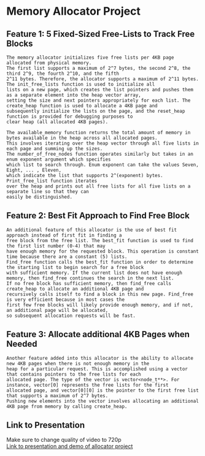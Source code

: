 # Memory Allocator Project

## Feature 1: 5 Fixed-Sized Free-Lists to Track Free Blocks
    The memory allocator initializes five free lists per 4KB page allocated from physical memory.
    The first list supports a maximum of 2^7 bytes, the second 2^8, the third 2^9, the fourth 2^10, and the fifth
    2^11 bytes. Therefore, the allocator supports a maximum of 2^11 bytes. The init_free_lists function is used to initialize all
    lists on a new page, which creates the list pointers and pushes them as a separate element into the heap vector array, 
    setting the size and next pointers appropriately for each list. The create_heap function is used to allocate a 4KB page and
    subsequently initialize the lists on the page, and the reset_heap function is provided for debugging purposes to 
    clear heap (all allocated 4KB pages).

    The available_memory function returns the total amount of memory in bytes available in the heap across all allocated pages. 
    This involves iterating over the heap vector through all five lists in each page and summing up the sizes. 
    The number_of_free_nodes function operates similarly but takes in an enum exponent argument which specifies 
    which list to search through. Enum exponent can take the values Seven, Eight, ... , Eleven, 
    which indicate the list that supports 2^(exponent) bytes. Print_free_list function iterates 
    over the heap and prints out all free lists for all five lists on a separate line so that they can 
    easily be distinguished.

## Feature 2: Best Fit Approach to Find Free Block
    An additional feature of this allocator is the use of best fit approach instead of first fit in finding a 
    free block from the free list. The best_fit function is used to find the first list number (0-4) that may 
    have enough memory for the requested block. This operation is constant time because there are a constant (5) lists. 
    Find_free function calls the best_fit function in order to determine the starting list to begin search for a free block 
    with sufficient memory. If the current list does not have enough memory, then find_free continues the search in the next list. 
    If no free block has sufficient memory, then find_free calls create_heap to allocate an additional 4KB page and 
    recursively calls itself to find a block in this new page. Find_free is very efficient because in most cases the 
    first few free blocks will likely provide enough memory, and if not, an additional page will be allocated, 
    so subsequent allocation requests will be fast. 

## Feature 3: Allocate additional 4KB Pages when Needed

    Another feature added into this allocator is the ability to allocate new 4KB pages when there is not enough memory in the 
    heap for a particular request. This is accomplished using a vector that contains pointers to the free lists for each 
    allocated page. The type of the vector is vector<node_t**>. For instance, vector[0] represents the free lists for the first
    allocated page, and vector[0][0] is the pointer to the first free list that supports a maximum of 2^7 bytes. 
    Pushing new elements into the vector involves allocating an additional 4KB page from memory by calling create_heap. 


## Link to Presentation 

Make sure to change quality of video to 720p  
[Link to presentation and demo of allocator project](https://drive.google.com/file/d/1XMgIs0LOXpN_2-ORC3PfM28NvjjNaxxw/view?usp=sharing)
